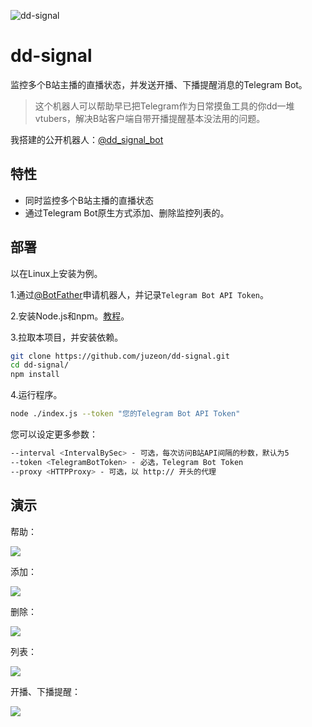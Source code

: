 ![dd-signal](https://socialify.git.ci/juzeon/dd-signal/image?description=1&font=Inter&forks=1&issues=1&logo=https%3A%2F%2Fimg14.360buyimg.com%2Fddimg%2Fjfs%2Ft1%2F168143%2F5%2F7773%2F27490%2F603723edE7b9ecb4d%2Fd125f3119c9024f4.jpg&pattern=Plus&stargazers=1&theme=Light)

# dd-signal

监控多个B站主播的直播状态，并发送开播、下播提醒消息的Telegram Bot。

>  这个机器人可以帮助早已把Telegram作为日常摸鱼工具的你dd一堆vtubers，解决B站客户端自带开播提醒基本没法用的问题。

我搭建的公开机器人：[@dd_signal_bot](https://t.me/dd_signal_bot)

## 特性

- 同时监控多个B站主播的直播状态
- 通过Telegram Bot原生方式添加、删除监控列表的。

## 部署

以在Linux上安装为例。

1.通过[@BotFather](https://t.me/BotFather)申请机器人，并记录`Telegram Bot API Token`。

2.安装Node.js和npm。[教程](https://nodejs.org/en/download/package-manager/)。

3.拉取本项目，并安装依赖。

```bash
git clone https://github.com/juzeon/dd-signal.git
cd dd-signal/
npm install
```

4.运行程序。

```bash
node ./index.js --token "您的Telegram Bot API Token"
```

您可以设定更多参数：

```bash
--interval <IntervalBySec> - 可选，每次访问B站API间隔的秒数，默认为5
--token <TelegramBotToken> - 必选，Telegram Bot Token
--proxy <HTTPProxy> - 可选，以 http:// 开头的代理
```

## 演示

帮助：

![](https://img11.360buyimg.com/ddimg/jfs/t1/159010/22/8547/76071/60371d58E0a373bfe/6e757d351feacaa2.png)

添加：

![](https://img12.360buyimg.com/ddimg/jfs/t1/166397/24/8126/160428/60366d3fE3f90e563/7b038365b7d299ac.png)

删除：

![](https://img10.360buyimg.com/ddimg/jfs/t1/150438/16/21013/58240/60371cf1Eb86ef6a5/41daf2bf461380df.png)

列表：

![](https://img10.360buyimg.com/ddimg/jfs/t1/168344/38/7845/126065/60366ef9E316cec24/954bb30110188d63.png)

开播、下播提醒：

![](https://img10.360buyimg.com/ddimg/jfs/t1/170050/11/7723/15309/60366fabE9e17d285/c4852b6b8c534c7d.png)